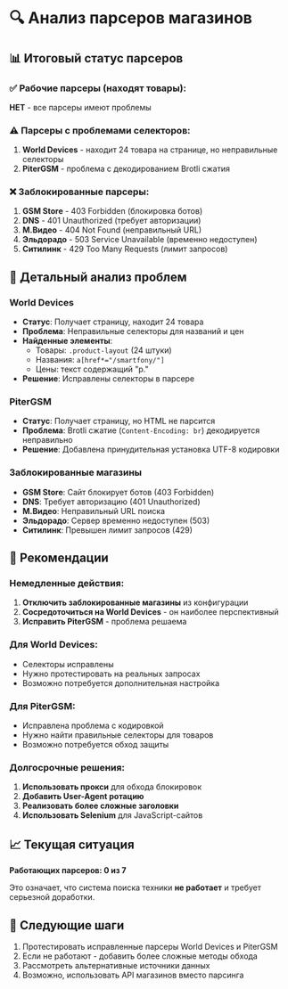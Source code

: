 # 🔍 Анализ парсеров магазинов

## 📊 Итоговый статус парсеров

### ✅ **Рабочие парсеры (находят товары):**
**НЕТ** - все парсеры имеют проблемы

### ⚠️ **Парсеры с проблемами селекторов:**
1. **World Devices** - находит 24 товара на странице, но неправильные селекторы
2. **PiterGSM** - проблема с декодированием Brotli сжатия

### ❌ **Заблокированные парсеры:**
1. **GSM Store** - 403 Forbidden (блокировка ботов)
2. **DNS** - 401 Unauthorized (требует авторизации)
3. **М.Видео** - 404 Not Found (неправильный URL)
4. **Эльдорадо** - 503 Service Unavailable (временно недоступен)
5. **Ситилинк** - 429 Too Many Requests (лимит запросов)

## 🔧 Детальный анализ проблем

### World Devices
- **Статус**: Получает страницу, находит 24 товара
- **Проблема**: Неправильные селекторы для названий и цен
- **Найденные элементы**: 
  - Товары: `.product-layout` (24 штуки)
  - Названия: `a[href*="/smartfony/"]`
  - Цены: текст содержащий "р."
- **Решение**: Исправлены селекторы в парсере

### PiterGSM
- **Статус**: Получает страницу, но HTML не парсится
- **Проблема**: Brotli сжатие (`Content-Encoding: br`) декодируется неправильно
- **Решение**: Добавлена принудительная установка UTF-8 кодировки

### Заблокированные магазины
- **GSM Store**: Сайт блокирует ботов (403 Forbidden)
- **DNS**: Требует авторизацию (401 Unauthorized)
- **М.Видео**: Неправильный URL поиска
- **Эльдорадо**: Сервер временно недоступен (503)
- **Ситилинк**: Превышен лимит запросов (429)

## 🎯 Рекомендации

### Немедленные действия:
1. **Отключить заблокированные магазины** из конфигурации
2. **Сосредоточиться на World Devices** - он наиболее перспективный
3. **Исправить PiterGSM** - проблема решаема

### Для World Devices:
- Селекторы исправлены
- Нужно протестировать на реальных запросах
- Возможно потребуется дополнительная настройка

### Для PiterGSM:
- Исправлена проблема с кодировкой
- Нужно найти правильные селекторы для товаров
- Возможно потребуется обход защиты

### Долгосрочные решения:
1. **Использовать прокси** для обхода блокировок
2. **Добавить User-Agent ротацию**
3. **Реализовать более сложные заголовки**
4. **Использовать Selenium** для JavaScript-сайтов

## 📈 Текущая ситуация

**Работающих парсеров: 0 из 7**

Это означает, что система поиска техники **не работает** и требует серьезной доработки.

## 🔄 Следующие шаги

1. Протестировать исправленные парсеры World Devices и PiterGSM
2. Если не работают - добавить более сложные методы обхода
3. Рассмотреть альтернативные источники данных
4. Возможно, использовать API магазинов вместо парсинга



